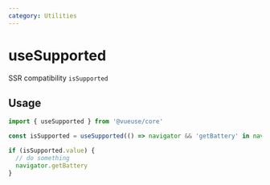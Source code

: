 ```yaml
---
category: Utilities
---
```


# useSupported

SSR compatibility `isSupported`

## Usage

```ts
import { useSupported } from '@vueuse/core'

const isSupported = useSupported(() => navigator && 'getBattery' in navigator)

if (isSupported.value) {
  // do something
  navigator.getBattery
}
```
